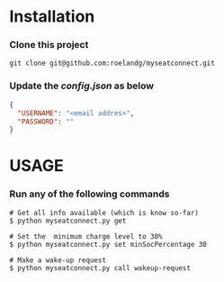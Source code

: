 
# Installation

### Clone this project
```shell
git clone git@github.com:roelandg/myseatconnect.git
```
### Update the *config.json* as below

```json
{
  "USERNAME": "<email addres>",
  "PASSWORD": ""
}
```

# USAGE

### Run any of the following commands

```shell
# Get all info available (which is know so-far)
$ python myseatconnect.py get 

# Set the  minimum charge level to 30%
$ python myseatconnect.py set minSocPercentage 30

# Make a wake-up request
$ python myseatconnect.py call wakeup-request
```